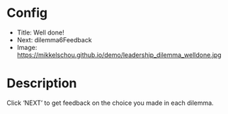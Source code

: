 # Config
- Title: Well done!
- Next: dilemma6Feedback
- Image: https://mikkelschou.github.io/demo/leadership_dilemma_welldone.jpg

# Description
Click ‘NEXT’ to get feedback on the choice you made in each dilemma. 



